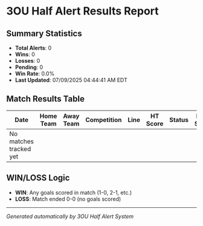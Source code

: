 # 3OU Half Alert Results Report

## Summary Statistics
- **Total Alerts**: 0
- **Wins**: 0
- **Losses**: 0
- **Pending**: 0
- **Win Rate**: 0.0%
- **Last Updated**: 07/09/2025 04:44:41 AM EDT

## Match Results Table

| Date | Home Team | Away Team | Competition | Line | HT Score | Status | Final Score | Outcome |
|------|-----------|-----------|-------------|------|----------|---------|-------------|---------|
| No matches tracked yet |                 |                 |              |          |        |              |                      |          |

## WIN/LOSS Logic
- **WIN**: Any goals scored in match (1-0, 2-1, etc.)
- **LOSS**: Match ended 0-0 (no goals scored)

---
*Generated automatically by 3OU Half Alert System*
